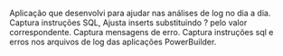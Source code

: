 Aplicação que desenvolvi para ajudar nas análises de log no dia a dia. Captura instruções SQL, Ajusta inserts substituindo ? pelo valor correspondente.
Captura mensagens de erro.
Captura instruções sql e erros nos arquivos de log das aplicações PowerBuilder.

